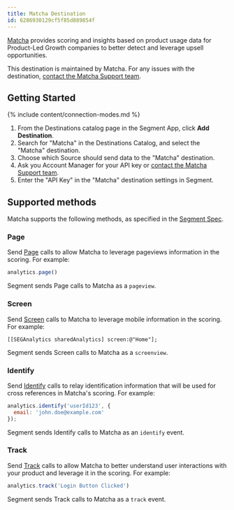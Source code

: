 ```yaml
---
title: Matcha Destination
id: 6286930129cf5f85d889854f
---
```


[Matcha](https://www.matcha.co/?utm_source=segmentio&utm_medium=docs&utm_campaign=partners) provides scoring and insights based on product usage data for Product-Led Growth companies to better detect and leverage upsell opportunities.

This destination is maintained by Matcha. For any issues with the destination, [contact the Matcha Support team](mailto:support@matcha.co).

## Getting Started

{% include content/connection-modes.md %} 

1. From the Destinations catalog page in the Segment App, click **Add Destination**.
2. Search for "Matcha" in the Destinations Catalog, and select the "Matcha" destination.
3. Choose which Source should send data to the "Matcha" destination.
4. Ask you Account Manager for your API key or [contact the Matcha Support team](mailto:support@matcha.co).
5. Enter the "API Key" in the "Matcha" destination settings in Segment.

## Supported methods

Matcha supports the following methods, as specified in the [Segment Spec](/docs/connections/spec).

### Page

Send [Page](/docs/connections/spec/page) calls to allow Matcha to leverage pageviews information in the scoring. For example:

```js
analytics.page()
```

Segment sends Page calls to Matcha as a `pageview`. 


### Screen

Send [Screen](/docs/connections/spec/screen) calls to Matcha to leverage mobile information in the scoring. For example:

```obj-c
[[SEGAnalytics sharedAnalytics] screen:@"Home"];
```

Segment sends Screen calls to Matcha as a `screenview`. 


### Identify

Send [Identify](/docs/connections/spec/identify) calls to relay identification information that will be used for cross references in Matcha's scoring. For example:

```js
analytics.identify('userId123', {
  email: 'john.doe@example.com'
});
```

Segment sends Identify calls to Matcha as an `identify` event.


### Track

Send [Track](/docs/connections/spec/track) calls to allow Matcha to better understand user interactions with your product and leverage it in the scoring. For example:

```js
analytics.track('Login Button Clicked')
```

Segment sends Track calls to Matcha as a `track` event.
